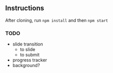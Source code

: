 ## Instructions
After cloning, run `npm install` and then `npm start`

### TODO
* slide transition
    * to slide
    * to submit
* progress tracker
* background?
    